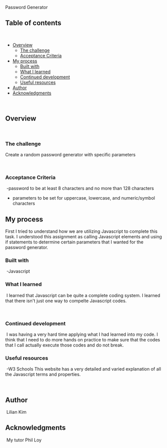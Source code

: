 Password Generator
​
## Table of contents
​
- [Overview](#overview)
  - [The challenge](#the-challenge)
  - [Acceptance Criteria](#acceptance-criteria)
- [My process](#my-process)
  - [Built with](#built-with)
  - [What I learned](#what-i-learned)
  - [Continued development](#continued-development)
  - [Useful resources](#useful-resources)
- [Author](#author)
- [Acknowledgments](#acknowledgments)
​

​
## Overview
​
### The challenge
Create a random password generator with specific parameters

​
### Acceptance Criteria
​ -password to be at least 8 characters and no more than 128 characters
 - parameters to be set for uppercase, lowercase, and numeric/symbol  characters
​
## My process
​First I tried to understand how we are utilizing Javascript to complete this task. I understood this assignment as calling Javascript elements and using if statements to determine certain parameters that I wanted for the password generator.
### Built with
​
-Javascript
​
​
### What I learned
​
I learned that Javascript can be quite a complete coding system.
I learned that there isn't just one way to compelte Javascript codes.

​
### Continued development
​
I was having a very hard time applying what I had learned into my code.
I think that I need to do more hands on practice to make sure that the codes that I call actually execute those codes and do not break.
​
### Useful resources
​
-W3 Schools
This website has a very detailed and varied explanation of all the Javascript terms and properties.
​

​
## Author
​
Lilian Kim
​
​
## Acknowledgments
​
My tutor Phil Loy